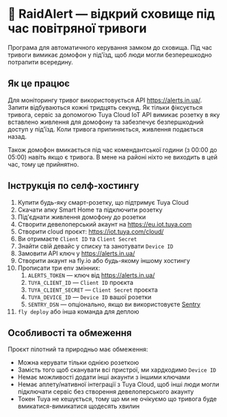 # 🚀 RaidAlert — відкрий сховище під час повітряної тривоги

Програма для автоматичного керування замком до сховища. Під час тривоги вимикає домофон у під'їзд, щоб люди могли безперешкодно потрапити всередину.

## Як це працює
Для моніторингу тривог використовується API https://alerts.in.ua/. Запити відбуваються кожні тридцять секунд. Як тільки фіксується тривога, сервіс за допомогою Tuya Cloud IoT API вимикає розетку в яку вставлено живлення для домофону та забезпечує безпершкодний доступ у під'їзд. Коли тривога припиняється, живлення подається назад.

Також домофон вмикається під час комендантської години (з 00:00 до 05:00) навіть якщо є тривога. В мене на районі ніхто не виходить в цей час, тому це прийнятно.

## Інструкція по селф-хостингу
1. Купити будь-яку смарт-розетку, що підтримує Tuya Cloud
2. Скачати апку Smart Home та підключити розетку
3. Під'єднати живлення домофону до розетки
4. Створити девелоперський акаунт на https://eu.iot.tuya.com
5. Створити cloud проєкт: https://iot.tuya.com/cloud/
6. Ви отримаєте `Client ID` та `Client Secret`
7. Знайти свій девайс у списку та занотувати `Device ID`
8. Замовити API ключ у https://alerts.in.ua/
9. Створити акаунт на fly.io або будь-якому іншому хостингу
10. Прописати три env змінних:
    1. `ALERTS_TOKEN` — ключ від https://alerts.in.ua/
    2. `TUYA_CLIENT_ID` — `Client ID` проєкта
    3. `TUYA_CLIENT_SECRET` — `Client Secret` проєкта
    4. `TUYA_DEVICE_ID` — `Device ID` вашої розетки
    5. `SENTRY_DSN` — опціонально, якщо ви використовуєте [Sentry](https://devlify.sentry.io/)
11. `fly deploy` або інша команда для деплою

## Особливості та обмеження

Проєкт пілотний та природньо має обмеження:
- Можна керувати тільки однією розеткою
- Замість того щоб сканувати всі пристрої, ми хардкодимо `Device ID`
- Немає можливості додати інші акаунти з іншими ключами
- Немає аплету/нативної інтеграції з Tuya Cloud, щоб інші люди могли підключати сервіс без створення девелоперського акаунту
- Токен Tuya не кешується, тому що ми не очікуємо що тривога буде вмикатися-вимикатися щодесять хвилин